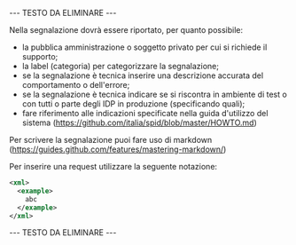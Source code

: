 --- TESTO DA ELIMINARE ---

Nella segnalazione dovrà essere riportato, per quanto possibile:

   * la pubblica amministrazione o soggetto privato per cui si richiede il supporto;
   * la label (categoria) per categorizzare la segnalazione;
   * se la segnalazione è tecnica inserire una descrizione accurata del comportamento o dell'errore;
   * se la segnalazione è tecnica indicare se si riscontra in ambiente di test o con tutti o parte degli IDP in produzione (specificando quali);
   * fare riferimento alle indicazioni specificate nella guida d'utilizzo del sistema (https://github.com/italia/spid/blob/master/HOWTO.md)
   
Per scrivere la segnalazione puoi fare uso di markdown (https://guides.github.com/features/mastering-markdown/)

Per inserire una request utilizzare la seguente notazione:

```xml
<xml>
  <example>
	abc
  </example>
</xml>
```

--- TESTO DA ELIMINARE ---

